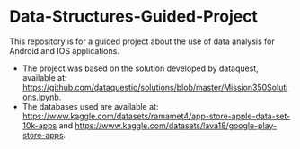 # Data-Structures-Guided-Project
This repository is for a guided project about the use of data analysis for Android and IOS applications.
- The project was based on the solution developed by dataquest, available at: https://github.com/dataquestio/solutions/blob/master/Mission350Solutions.ipynb.
- The databases used are available at: https://www.kaggle.com/datasets/ramamet4/app-store-apple-data-set-10k-apps and https://www.kaggle.com/datasets/lava18/google-play-store-apps.
